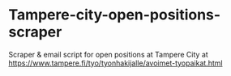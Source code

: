# Tampere-city-open-positions-scraper
Scraper &amp; email script for open positions at Tampere City at https://www.tampere.fi/tyo/tyonhakijalle/avoimet-tyopaikat.html
